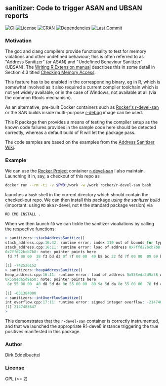 ## sanitizer: Code to trigger ASAN and UBSAN reports

[![CI](https://github.com/eddelbuettel/sanitizers/workflows/ci/badge.svg)](https://github.com/eddelbuettel/sanitizers/actions?query=workflow%3Aci)
[![License](https://eddelbuettel.github.io/badges/GPL2+.svg)](https://www.gnu.org/licenses/gpl-2.0.html)
[![CRAN](https://www.r-pkg.org/badges/version/sanitizers)](https://cran.r-project.org/package=sanitizers)
[![Dependencies](https://tinyverse.netlify.com/badge/sanitizers)](https://cran.r-project.org/package=sanitizers)
[![Last Commit](https://img.shields.io/github/last-commit/eddelbuettel/sanitizers)](https://github.com/eddelbuettel/sanitizers)

### Motivation

The gcc and clang compilers provide functionality to test for memory violations and other undefined behaviour; this is often
referred to as "Address Sanitizer" (or ASAN) and "Undefined Behaviour Sanitizer" (UBSAN).  The [Writing R Extension
manual](https://cran.r-project.org/doc/manuals/r-release/R-exts.html) describes this in some detail in Section 4.3 titled
[Checking Memory Access](https://cran.r-project.org/doc/manuals/r-release/R-exts.html#Checking-memory-access).

This feature has to be enabled in the corresponding binary, eg in R, which is somewhat involved as it also required a current
compiler toolchain which is not yet widely available, or in the case of Windows, not available at all (via the common Rtools
mechanism).

As an alternative, pre-built Docker containers such as [Rocker's r-devel-san](https://hub.docker.com/r/rocker/r-devel-san) or the
SAN builds inside multi-purpose [r-debug](https://hub.docker.com/r/wch1/r-debug/) image can be used.

This R package then provides a means of testing the compiler setup as the known code failures provides in the sample code here
should be detected correctly, whereas a default build of R will let the package pass.

The code samples are based on the examples from the [Address Sanitizer Wiki](https://github.com/google/sanitizers/wiki).

### Example

We can use the [Rocker Project](https://rocker-project.org/) container [r-devel-san](https://hub.docker.com/r/rocker/r-devel-san)
I also maintain.  Launching it in, say, a checkout of this repo as 

```sh
docker run --rm -ti -v $PWD:/work -w /work rocker/r-devel-san bash
```

launches a `bash` shell in the current directory which should contain the checked-out repo. We can
then install this package _using the sanitizer build_ (important: using `RD` aka r-devel, not `R`
the standard package version) via

```sh
RD CMD INSTALL .
```

When we then launch `RD` we can tickle the sanitizer vioaliations by calling the respective functions:

```r
> sanitizers::stackAddressSanitize()
stack_address.cpp:16:32: runtime error: index 110 out of bounds for type 'int [100]'
stack_address.cpp:16:11: runtime error: load of address 0x7ffd22bcb7b8 with insufficient space for an object of type 'int'
0x7ffd22bcb7b8: note: pointer points here
 fd 7f 00 00  38 f3 bd d3 0f 7f 00 00  40 b8 bc 22 fd 7f 00 00  09 69 b7 d3 0f 7f 00 00  20 d4 4f da
              ^ 
[1] -742526152
> sanitizers::heapAddressSanitize()
heap_address.cpp:16:11: runtime error: load of address 0x558eda5d9a58 with insufficient space for an object of type 'int'
0x558eda5d9a58: note: pointer points here
 8e 55 00 00  40 d8 5d da 8e 55 00 00  80 9a 5d da 8e 55 00 00  78 fd c7 d7 8e 55 00 00  20 fe c7 d7
              ^ 
[1] -631384000
> sanitizers::intOverflowSanitize()
int_overflow.cpp:17:11: runtime error: signed integer overflow: -2147483648 - 1 cannot be represented in type 'int'
[1] 2147483647
> 
```

This demonstrates that the `r-devel-san` container is correctly instrumented, and that we launched
the appropriate R(-devel) instance triggering the true positives manifested in this package.

### Author

Dirk Eddelbuettel

### License

GPL (>= 2)

